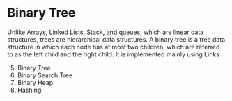 # Binary Tree 
  Unlike Arrays, Linked Lists, Stack, and queues, which are linear data structures, trees are hierarchical data structures. 
  A binary tree is a tree data structure in which each node has at most two children, which are referred to as the left child and the right child. It is implemented mainly using Links

  5. Binary Tree 
  6. Binary Search Tree 
  7. Binary Heap 
  9. Hashing 